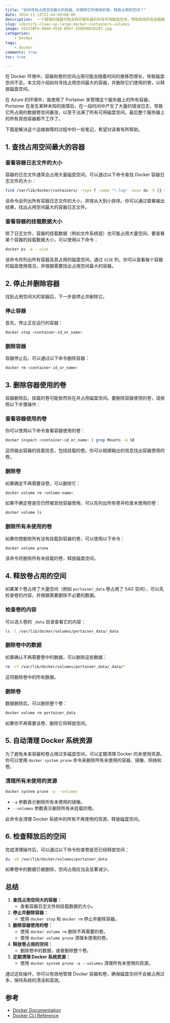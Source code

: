 ```yaml
---
title: "如何寻找占用空间最大的容器，并删除它所使用的卷，释放占用的空间？"
date: 2024-11-13T22:44:45+08:00
description:  一个报错的容器可能会耗尽服务器的所有可用磁盘空间，导致其他所有容器都无法正常工作。
slug: identify-clean-up-large-docker-containers-volumes
image: 91625BFA-9860-451D-B947-558D4B63D207.jpg
categories:
    - DevOps
tags:
    - docker
comments: true
toc: true

---
```


在 Docker 环境中，容器和卷的空间占用可能会随着时间的推移而增长，导致磁盘空间不足。本文将介绍如何寻找占用空间最大的容器，并删除它们使用的卷，以释放磁盘空间。

在 Azure 的环境中，我使用了 Portainer 来管理这个服务器上的所有容器。Portainer 在发生某种未知的故障后，在一段时间中产生了大量的错误日志，导致它所占用的数据卷空间暴涨，以至于沾满了所有可用磁盘空间，最后整个服务器上的所有其他容器都不工作了。

下面是解决这个运维故障的过程中的一些笔记，希望对读者有所帮助。

## 1. 查找占用空间最大的容器

### **查看容器日志文件的大小**

容器的日志文件通常会占用大量磁盘空间。可以通过以下命令查找 Docker 容器日志文件的大小：

```bash
find /var/lib/docker/containers/ -type f -name "*.log" -exec du -h {} + | sort -hr | head -n 10
```

该命令会列出所有容器日志文件的大小，并按从大到小排序。你可以通过查看输出结果，找出占用空间最大的容器日志文件。

### **查看容器的挂载数据大小**

除了日志文件，容器的挂载数据（例如文件系统层）也可能占用大量空间。要查看某个容器的挂载数据大小，可以使用以下命令：

```bash
docker ps -a --size
```

该命令将列出所有容器及其占用的磁盘空间。通过 `SIZE` 列，你可以查看每个容器的磁盘使用情况，并根据需要找出占用空间最大的容器。

## 2. 停止并删除容器

找到占用空间大的容器后，下一步是停止并删除它。

### **停止容器**

首先，停止正在运行的容器：

```bash
docker stop <container-id_or_name>
```

### **删除容器**

容器停止后，可以通过以下命令删除容器：

```bash
docker rm <container-id_or_name>
```

## 3. 删除容器使用的卷

容器删除后，挂载的卷可能依然存在并占用磁盘空间。要删除容器使用的卷，请按照以下步骤操作：

### **查看容器使用的卷**

你可以使用以下命令查看容器使用的卷：

```bash
docker inspect <container-id_or_name> | grep Mounts -A 10
```

这将输出容器的挂载信息，包括挂载的卷。你可以根据输出的信息找出容器使用的卷。

### **删除卷**

如果确定不再需要该卷，可以删除它：

```bash
docker volume rm <volume-name>
```

如果不确定卷是否仍然被其他容器使用，可以先列出所有卷并检查未使用的卷：

```bash
docker volume ls
```

### **删除所有未使用的卷**

如果你想删除所有没有挂载到容器的卷，可以使用以下命令：

```bash
docker volume prune
```

该命令将删除所有未挂载的卷，释放磁盘空间。

## 4. 释放卷占用的空间

如果某个卷占用了大量空间（例如 `portainer_data` 卷占用了 54G 空间），可以先检查卷的内容，并根据需要删除不必要的数据。

### **检查卷的内容**

可以进入卷的 `_data` 目录查看它的内容：

```bash
ls -l /var/lib/docker/volumes/portainer_data/_data
```

### **删除卷中的数据**

如果确认不再需要卷中的数据，可以删除这些数据：

```bash
rm -rf /var/lib/docker/volumes/portainer_data/_data/*
```

这将删除卷中的所有数据。

### **删除卷**

数据删除后，可以删除整个卷：

```bash
docker volume rm portainer_data
```

如果你不再需要该卷，删除它将释放空间。

## 5. 自动清理 Docker 系统资源

为了避免未来容器和卷占用过多磁盘空间，可以定期清理 Docker 的未使用资源。你可以使用 `docker system prune` 命令来删除所有未使用的容器、镜像、网络和卷。

### **清理所有未使用的资源**

```bash
docker system prune -a --volumes
```

- `-a` 参数表示删除所有未使用的镜像。
- `--volumes` 参数表示删除所有未挂载的卷。

此命令会清理 Docker 系统中的所有不再使用的资源，释放磁盘空间。

## 6. 检查释放后的空间

完成清理操作后，可以通过以下命令检查卷是否已经释放空间：

```bash
du -sh /var/lib/docker/volumes/portainer_data
```

如果卷中的数据已被删除，空间占用应当会显著减少。

## 总结

1. **查找占用空间大的容器：**
   - 查看容器日志文件和挂载数据的大小。
2. **停止并删除容器：**
   - 使用 `docker stop` 和 `docker rm` 停止并删除容器。
3. **删除容器使用的卷：**
   - 使用 `docker volume rm` 删除不再需要的卷。
   - 使用 `docker volume prune` 清理未使用的卷。
4. **释放卷占用的空间：**
   - 删除卷中的数据，或者删除整个卷。
5. **定期清理 Docker 系统资源：**
   - 使用 `docker system prune -a --volumes` 清理所有未使用的资源。

通过这些操作，你可以有效地管理 Docker 容器和卷，确保磁盘空间不会被占用过多，保持系统的清洁和高效。

## 参考

- [Docker Documentation](https://docs.docker.com/)
- [Docker CLI Reference](https://docs.docker.com/engine/reference/commandline/cli/)